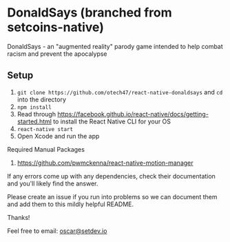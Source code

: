 # DonaldSays (branched from setcoins-native)
DonaldSays - an "augmented reality" parody game intended to help combat racism and prevent the apocalypse

## Setup
1. `git clone https://github.com/otech47/react-native-donaldsays` and `cd` into the directory
2. `npm install`
3. Read through https://facebook.github.io/react-native/docs/getting-started.html to install the React Native CLI for your OS
4. `react-native start`
5. Open Xcode and run the app

Required Manual Packages
1. https://github.com/pwmckenna/react-native-motion-manager

If any errors come up with any dependencies, check their documentation and you'll likely find the answer.

Please create an issue if you run into problems so we can document them and add them to this mildly helpful README.

Thanks!

Feel free to email: oscar@setdev.io
